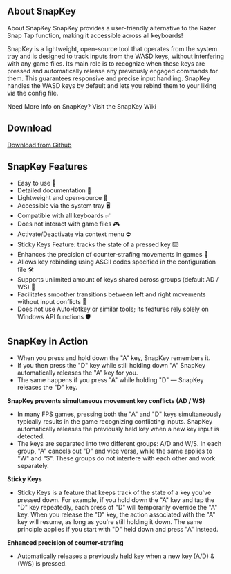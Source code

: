 ## About SnapKey
About SnapKey
SnapKey provides a user-friendly alternative to the Razer Snap Tap function, making it accessible across all keyboards!

SnapKey is a lightweight, open-source tool that operates from the system tray and is designed to track inputs from the WASD keys, without interfering with any game files. Its main role is to recognize when these keys are pressed and automatically release any previously engaged commands for them. This guarantees responsive and precise input handling. SnapKey handles the WASD keys by default and lets you rebind them to your liking via the config file.

Need More Info on SnapKey? Visit the SnapKey Wiki

## Download
[Download from Github](https://github.com/NucLeyaTF/SnapKey/releases)



## SnapKey Features
+ Easy to use 🧩
+ Detailed documentation 📖
+ Lightweight and open-source 🌟
+ Accessible via the system tray 🖥️
+ Compatible with all keyboards ✅
+ Does not interact with game files 🎮
+ Activate/Deactivate via context menu ⛔
+ Sticky Keys Feature: tracks the state of a pressed key ⌨️
+ Enhances the precision of counter-strafing movements in games 🎯
+ Allows key rebinding using ASCII codes specified in the configuration file 🛠️
+ Supports unlimited amount of keys shared across groups (default AD / WS) 🔄
+ Facilitates smoother transitions between left and right movements without input conflicts 🚀
+ Does not use AutoHotkey or similar tools; its features rely solely on Windows API functions 🛡️

## SnapKey in Action
+ When you press and hold down the "A" key, SnapKey remembers it.
+ If you then press the "D" key while still holding down "A" SnapKey automatically releases the "A" key for you.
+ The same happens if you press "A" while holding "D" — SnapKey releases the "D" key.
  
**SnapKey prevents simultaneous movement key conflicts (AD / WS)**

+ In many FPS games, pressing both the "A" and "D" keys simultaneously typically results in the game recognizing conflicting inputs. SnapKey automatically releases the previously held key when a new key input is detected.
+ The keys are separated into two different groups: A/D and W/S. In each group, "A" cancels out "D" and vice versa, while the same applies to "W" and "S". These groups do not interfere with each other and work separately.
  
**Sticky Keys**


+ Sticky Keys is a feature that keeps track of the state of a key you've pressed down. For example, if you hold down the "A" key and tap the "D" key repeatedly, each press of "D" will temporarily override the "A" key. When you release the "D" key, the action associated with the "A" key will resume, as long as you're still holding it down. The same principle applies if you start with "D" held down and press "A" instead.

**Enhanced precision of counter-strafing**
+ Automatically releases a previously held key when a new key (A/D) & (W/S) is pressed.
